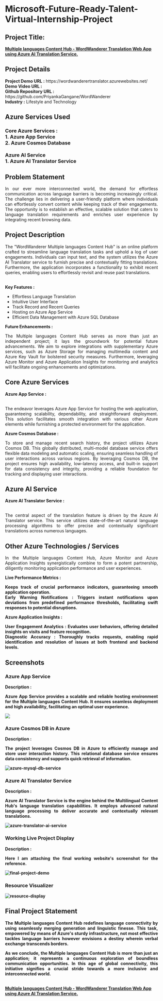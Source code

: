 <h1>Microsoft-Future-Ready-Talent-Virtual-Internship-Project</h1>
<h2>Project Title:</h2><b><a href="https://wordwanderertranslator.azurewebsites.net/">Multiple languages Content Hub - WordWanderer Translation Web App using Azure AI Translation Service.</b></a>
<br>
<h2>Project Details</h2>
<b>Project Demo URL :</b> https://wordwanderertranslator.azurewebsites.net/ <br>
<b>Demo Video URL :</b> <br>
<b>Github Repository URL :</b> https://github.com/PriyankaGangane/WordWanderer <br>
<b>Industry :</b> Lifestyle and Technology<br>
<h2>Azure Services Used</h2>
<h3>
Core Azure Services : <br>
1. Azure App Service <br>
2. Azure Cosmos Database <br> <br>
Azure AI Service <br>
1. Azure AI Translator Service
</h3>
<h2>Problem Statement</h2>
<p align="justify">In our ever more interconnected world, the demand for effortless communication across language barriers is becoming increasingly critical. The challenge lies in delivering a user-friendly platform where individuals can effortlessly convert content while keeping track of their engagements. The opportunity is to establish an effective, scalable solution that caters to language translation requirements and enriches user experience by integrating recent browsing data.</p>
<h2>Project Description</h2>
<p align="justify">The "WordWanderer Multiple languages Content Hub" is an online platform crafted to streamline language translation tasks and uphold a log of user engagements. Individuals can input text, and the system utilizes the Azure AI Translator service to furnish precise and contextually fitting translations. Furthermore, the application incorporates a functionality to exhibit recent queries, enabling users to effortlessly revisit and reuse past translations.</p><br>
<b>Key Features :</b>
<ul>
    <li>Effortless Language Translation</li>
    <li>Intuitive User Interface</li>
    <li>Track Record and Recent Queries</li>
    <li>Hosting on Azure App Service</li>
    <li>Efficient Data Management with Azure SQL Database</li>
</ul>
<b>Future Enhancements :</b><br>
<p align="justify">The Multiple languages Content Hub serves as more than just an independent project; it lays the groundwork for potential future advancements. We aim to explore integrations with supplementary Azure services, such as Azure Storage for managing multimedia content and Azure Key Vault for bolstered security measures. Furthermore, leveraging Azure Monitor and Azure Application Insights for monitoring and analytics will facilitate ongoing enhancements and optimizations.</p>
<h2>Core Azure Services</h2>
<b>Azure App Service :</b><br><p align="justify"><br>The endeavor leverages Azure App Service for hosting the web application, guaranteeing scalability, dependability, and straightforward deployment. This solution facilitates smooth integration with various other Azure elements while furnishing a protected environment for the application.</p>

<b>Azure Cosmos Database :</b><br><p align="justify">To store and manage recent search history, the project utilizes Azure Cosmos DB. This globally distributed, multi-model database service offers flexible data modeling and automatic scaling, ensuring seamless handling of user interactions across various regions. By leveraging Cosmos DB, the project ensures high availability, low-latency access, and built-in support for data consistency and integrity, providing a reliable foundation for tracking and displaying user interactions.</p>
<h2>Azure AI Service</h2>
<b>Azure AI Translator Service :</b><br><br><p align="justify">The central aspect of the translation feature is driven by the Azure AI Translator service. This service utilizes state-of-the-art natural language processing algorithms to offer precise and contextually significant translations across numerous languages.</p>
<h2>Other Azure Technologies / Services</h2>
<p align="justify">In the Multiple languages  Content Hub, Azure Monitor and Azure Application Insights synergistically combine to form a potent partnership, diligently monitoring application performance and user experiences.</p>

<b>Live Performance Metrics :</b><p align="justify"><b>Keeps track of crucial performance indicators, guaranteeing smooth application operation.<br>
<b>Early Warning Notifications :</b> Triggers instant notifications upon deviations from predefined performance thresholds, facilitating swift responses to potential disruptions.</p>
<b>Azure Application Insights :</b><p align="justify">
<b>User Engagement Analytics :</b> Evaluates user behaviors, offering detailed insights on visits and feature recognition.<br>
<b>Diagnostic Accuracy :</b> Thoroughly tracks requests, enabling rapid identification and resolution of issues at both frontend and backend levels.

<h2>Screenshots</h2>
<h3>Azure App Service</h3>
<b>Description :</b><p align="justify">Azure App Service provides a scalable and reliable hosting environment for the Multiple languages Content Hub. It ensures seamless deployment and high availability, facilitating an optimal user experience.</p>
<img src="https://github.com/PriyankaGangane/WordWanderer/blob/main/Screenshots/Azure_App_Service.png"></img><br>
<h3>Azure Cosmos DB in Azure</h3>
<b>Description :</b><p align="justify"> The project leverages Cosmos DB in Azure  to efficiently manage and store user interaction history. This relational database service ensures data consistency and supports quick retrieval of information.</p>
<img src="https://github.com/PriyankaGangane/WordWanderer/blob/main/Screenshots/Azure_Cosmos_DB_in_Azure.png" alt="azure-mysql-db-service"></img><br>
<h3>Azure AI Translator Service</h3>
<b>Description :</b><p align="justify">Azure AI Translator Service is the engine behind the Multilingual Content Hub's language translation capabilities. It employs advanced natural language processing to deliver accurate and contextually relevant translations.</p>
<img src="https://github.com/PriyankaGangane/WordWanderer/blob/main/Screenshots/Azure_AI_Translator_Service.png" alt="azure-translator-ai-service"></img><br>
<h3>Working Live Project Display</h3>
<b>Description :</b><p align="justify">Here I am attaching the final working website's screenshot for the reference.</p>
<img src="https://github.com/PriyankaGangane/WordWanderer/blob/main/Screenshots/final-project.png" alt="final-project-demo"></img>

<h3>Resource Visualizer</h3>
<img src="https://github.com/PriyankaGangane/WordWanderer/blob/main/Screenshots/Resource_Visualizer.png" alt="resource-display"></img>

<h2>Final Project Statement</h2>
<p align="justify">
The Multiple languages Content Hub redefines language connectivity by using seamlessly merging generation and linguistic finesse. This task, empowered by means of Azure's sturdy infrastructure, not most effective tackles language barriers however envisions a destiny wherein verbal exchange transcends borders.</p>
<p align="justify">
<b>As we conclude, the Multiple languages Content Hub is more than just an application; it represents a continuous exploration of boundless communication opportunities. In this age of global connectivity, this initiative signifies a crucial stride towards a more inclusive and interconnected world.</b>
</p> <br>
</h2><b><a href="https://wordwanderertranslator.azurewebsites.net/"> Multiple languages Content Hub - WordWanderer Translation Web App using Azure AI Translation Service.</b></a>
